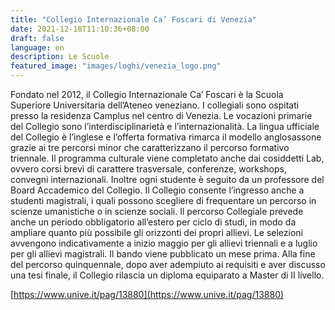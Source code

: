 ```yaml
---
title: "Collegio Internazionale Ca’ Foscari di Venezia"
date: 2021-12-18T11:10:36+08:00
draft: false
language: en
description: Le Scuole
featured_image: "images/loghi/venezia_logo.png"
---
```


Fondato nel 2012, il Collegio Internazionale Ca’ Foscari è la Scuola Superiore Universitaria dell’Ateneo veneziano.
I collegiali sono ospitati presso la residenza Camplus nel centro di Venezia. Le vocazioni primarie del Collegio sono l’interdisciplinarietà e l’internazionalità.
La lingua ufficiale del Collegio è l’inglese e l’offerta formativa rimarca il modello anglosassone grazie ai tre percorsi minor che caratterizzano il percorso formativo triennale.
Il programma culturale viene completato anche dai cosiddetti Lab, ovvero corsi brevi di carattere trasversale, conferenze, workshops, convegni internazionali. Inoltre ogni studente è seguito da un professore del Board Accademico del Collegio.
Il Collegio consente l’ingresso anche a studenti magistrali, i quali possono scegliere di frequentare un percorso in scienze umanistiche o in scienze sociali. Il percorso Collegiale prevede anche un periodo obbligatorio all’estero per ciclo di studi, in modo da ampliare quanto più possibile gli orizzonti dei propri allievi. Le selezioni avvengono indicativamente a inizio maggio per gli allievi triennali e a luglio per gli allievi magistrali. Il bando viene pubblicato un mese prima.
Alla fine del percorso quinquennale, dopo aver adempiuto ai requisiti e aver discusso una tesi finale, il Collegio rilascia un diploma equiparato a Master di II livello.

[https://www.unive.it/pag/13880](https://www.unive.it/pag/13880)